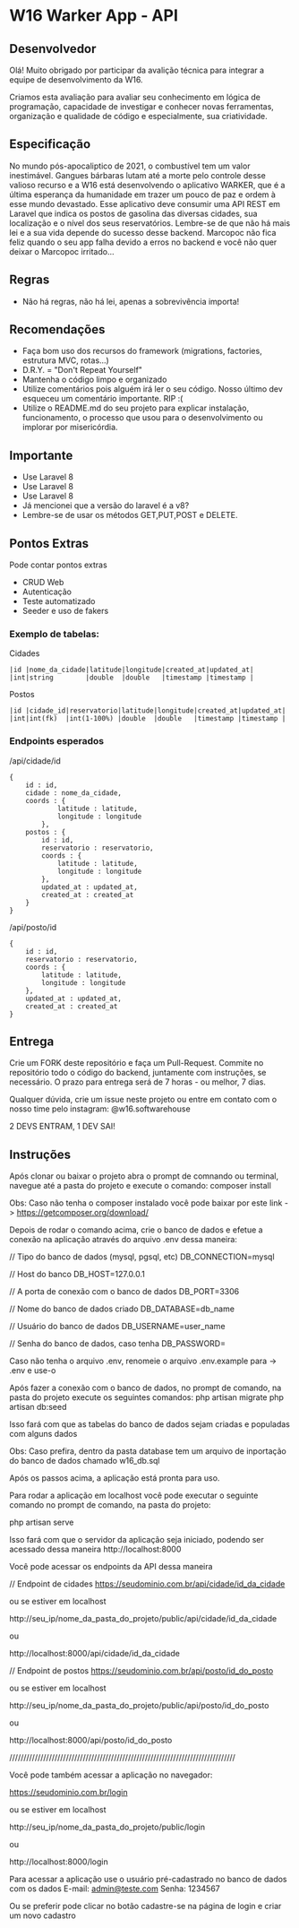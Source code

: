 # W16 Warker App - API

## Desenvolvedor

Olá! Muito obrigado por participar da avalição técnica para integrar a equipe de desenvolvimento da W16.

Criamos esta avaliação para avaliar seu conhecimento em lógica de programação, capacidade de investigar e conhecer novas ferramentas, organização e qualidade de código e especialmente, sua criatividade.

## Especificação
No mundo pós-apocaliptico de 2021, o combustível tem um valor inestimável. Gangues bárbaras lutam até a morte pelo controle desse valioso recurso e a W16 está desenvolvendo o aplicativo WARKER, que é a última esperança da humanidade em trazer um pouco de paz e ordem à esse mundo devastado.
Esse aplicativo deve consumir uma API REST em Laravel que indica os postos de gasolina das diversas cidades, sua localização e o nível dos seus reservatórios. Lembre-se de que não há mais lei e a sua vida depende do sucesso desse backend. Marcopoc não fica feliz quando o seu app falha devido a erros no backend e você não quer deixar o Marcopoc irritado...

## Regras
- Não há regras, não há lei, apenas a sobrevivência importa! 

## Recomendações
- Faça bom uso dos recursos do framework (migrations, factories, estrutura MVC, rotas...)
- D.R.Y. = "Don't Repeat Yourself"
- Mantenha o código limpo e organizado
- Utilize comentários pois alguém irá ler o seu código. Nosso último dev esqueceu um comentário importante. RIP :(
- Utilize o README.md do seu projeto para explicar instalação, funcionamento, o processo que usou para o desenvolvimento ou implorar por misericórdia.

## Importante
- Use Laravel 8
- Use Laravel 8
- Use Laravel 8
- Já mencionei que a versão do laravel é a v8?
- Lembre-se de usar os métodos GET,PUT,POST e DELETE.

## Pontos Extras
Pode contar pontos extras
- CRUD Web
- Autenticação
- Teste automatizado
- Seeder e uso de fakers

### Exemplo de tabelas:

Cidades
```
|id |nome_da_cidade|latitude|longitude|created_at|updated_at|
|int|string        |double  |double   |timestamp |timestamp |
```

Postos
```
|id |cidade_id|reservatorio|latitude|longitude|created_at|updated_at|
|int|int(fk)  |int(1-100%) |double  |double   |timestamp |timestamp |
```

### Endpoints esperados
/api/cidade/id
```
{
    id : id,
    cidade : nome_da_cidade,
    coords : {
            latitude : latitude,
            longitude : longitude
        },
    postos : {
        id : id,
        reservatorio : reservatorio,
        coords : {
            latitude : latitude,
            longitude : longitude
        },
        updated_at : updated_at,
        created_at : created_at
    }
}
```

/api/posto/id
```
{
    id : id,
    reservatorio : reservatorio,
    coords : {
        latitude : latitude,
        longitude : longitude
    },
    updated_at : updated_at,
    created_at : created_at
}
```

## Entrega
Crie um FORK deste repositório e faça um Pull-Request. Commite no repositório todo o código do backend, juntamente com instruções, se necessário. O prazo para entrega será de 7 horas - ou melhor, 7 dias.

Qualquer dúvida, crie um issue neste projeto ou entre em contato com o nosso time pelo instagram: @w16.softwarehouse

2 DEVS ENTRAM, 1 DEV SAI!


## Instruções

Após clonar ou baixar o projeto abra o prompt de comnando ou terminal, navegue até a pasta do projeto e execute o comando:
composer install

Obs: Caso não tenha o composer instalado você pode baixar por este link -> https://getcomposer.org/download/

Depois de rodar o comando acima, crie o banco de dados e efetue a conexão na aplicação através do arquivo .env
dessa maneira: 

// Tipo do banco de dados (mysql, pgsql, etc)
DB_CONNECTION=mysql

// Host do banco
DB_HOST=127.0.0.1

// A porta de conexão com o banco de dados
DB_PORT=3306

// Nome do banco de dados criado
DB_DATABASE=db_name

// Usuário do banco de dados
DB_USERNAME=user_name

// Senha do banco de dados, caso tenha
DB_PASSWORD=

Caso não tenha o arquivo .env, renomeie o arquivo .env.example para -> .env e use-o

Após fazer a conexão com o banco de dados, no prompt de comando, na pasta do projeto execute os seguintes comandos:
php artisan migrate
php artisan db:seed

Isso fará com que as tabelas do banco de dados sejam criadas e populadas com alguns dados

Obs: Caso prefira, dentro da pasta database tem um arquivo de inportação do banco de dados chamado w16_db.sql

Após os passos acima, a aplicação está pronta para uso.

Para rodar a aplicação em localhost você pode executar o seguinte comando no prompt de comando, na pasta do projeto:

php artisan serve

Isso fará com que o servidor da aplicação seja iniciado, podendo ser acessado dessa maneira http://localhost:8000

Você pode acessar os endpoints da API dessa maneira

// Endpoint de cidades
https://seudominio.com.br/api/cidade/id_da_cidade

ou se estiver em localhost

http://seu_ip/nome_da_pasta_do_projeto/public/api/cidade/id_da_cidade

ou

http://localhost:8000/api/cidade/id_da_cidade


// Endpoint de postos
https://seudominio.com.br/api/posto/id_do_posto

ou se estiver em localhost

http://seu_ip/nome_da_pasta_do_projeto/public/api/posto/id_do_posto

ou 

http://localhost:8000/api/posto/id_do_posto

////////////////////////////////////////////////////////////////////////////////

Você pode também acessar a aplicação no navegador:

https://seudominio.com.br/login

ou se estiver em localhost

http://seu_ip/nome_da_pasta_do_projeto/public/login

ou

http://localhost:8000/login

Para acessar a aplicação use o usuário pré-cadastrado no banco de dados com os dados
E-mail: admin@teste.com
Senha: 1234567

Ou se preferir pode clicar no botão cadastre-se na página de login e criar um novo cadastro